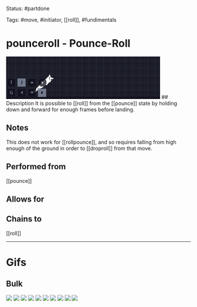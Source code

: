 Status: #partdone

Tags: #move, #initiator, [[roll]], #fundimentals

# pounceroll - Pounce-Roll
<img src=https://raw.githubusercontent.com/LauraHannah44/Rain-World-Movement/main/Files/pounceroll_header.gif>
## Description
It is possible to [[roll]] from the [[pounce]] state by holding down and forward for enough frames before landing. 

## Notes
This does not work for [[rollpounce]], and so requires falling from high enough of the ground in order to [[droproll]] from that move.

## Performed from
[[pounce]]

## Allows for


## Chains to
[[roll]]

___
# Gifs
## Bulk
<img src=https://raw.githubusercontent.com/LauraHannah44/Rain-World-Movement/main/Files/pounceroll_0.gif>
<img src=https://raw.githubusercontent.com/LauraHannah44/Rain-World-Movement/main/Files/pounceroll_1.gif>
<img src=https://raw.githubusercontent.com/LauraHannah44/Rain-World-Movement/main/Files/pounceroll_2.gif>
<img src=https://raw.githubusercontent.com/LauraHannah44/Rain-World-Movement/main/Files/pounceroll_3.gif>
<img src=https://raw.githubusercontent.com/LauraHannah44/Rain-World-Movement/main/Files/pounceroll_4.gif>
<img src=https://raw.githubusercontent.com/LauraHannah44/Rain-World-Movement/main/Files/pounceroll_5.gif>
<img src=https://raw.githubusercontent.com/LauraHannah44/Rain-World-Movement/main/Files/pounceroll_6.gif>
<img src=https://raw.githubusercontent.com/LauraHannah44/Rain-World-Movement/main/Files/pounceroll_7.gif>
<img src=https://raw.githubusercontent.com/LauraHannah44/Rain-World-Movement/main/Files/pounceroll_8.gif>
<img src=https://raw.githubusercontent.com/LauraHannah44/Rain-World-Movement/main/Files/pounceroll_9.gif>